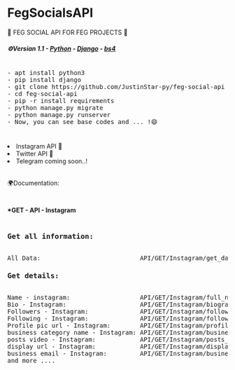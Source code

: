  # FegSocialsAPI
🎇 FEG SOCIAL API FOR FEG PROJECTS 🎇
 <p>                                                      </p> 
 
 <h5> <b>⚙Versian 1.1</b> - <u>Python</u> - <u>Django</u> - <u>bs4</u> </h5> 
 <h1>                                                           </h1>
 <pre>- apt install python3  
- pip install django  
- git clone https://github.com/JustinStar-py/feg-social-api   
- cd feg-social-api  
- pip -r install requirements  
- python manage.py migrate  
- python manage.py runserver  
- Now, you can see base codes and ... !😄</pre> 
 <h1>                                         </h1>
 <table>   
  <li> Instagram API 🍟</li>   
  <li> Twitter API 🍗</li>   
  <li> Telegram coming soon..!</li> 
</table> 
<p>                                                                  </p>
<p>🌍Documentation:</p> 
<h1>                    </h1>
<h4>*GET - API - Instagram</h4>
<pre><h3>Get all information:</h3>
All Data:                           API/GET/Instagram/get_data
<h3>Get details:</h3>
Name - instagram:                   API/GET/Instagram/full_name
Bio - Instagram:                    API/GET/Instagram/biography
Followers - Instagram:              API/GET/Instagram/followers
Following - Instagram:              API/GET/Instagram/following
Profile pic url - Instagram:        API/GET/Instagram/profile_pic_url
business category name - Instagram: API/GET/Instagram/business_category_name
posts video - Instagram:            API/GET/Instagram/posts_video
display url - Instagram:            API/GET/Instagram/display_url
business email - Instagram:         API/GET/Instagram/business_email
and more ....</pre>
<h1>                       <h1>
<h4>
